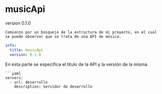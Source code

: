 # musicApi
version 0.1.0
```
Comienzo por un bosquejo de la estructura de mi proyecto, en el cual se puede observar que se trata de una API de música. 
```
```yaml
info:
  title: musicApi
  version: 0.1.0
``` 
En esta parte se especifica el título de la API y la versión de la misma. 
```
```yaml
servers:
  - url: desarrollo
    description: Servidor de desarrollo
```